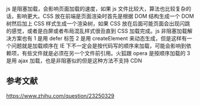 js 是阻塞加载，会影响页面加载的速度，如果 js 文件比较大，算法也比较复杂的话，影响更大。CSS 放在前端是页面渲染时首先是根据 DOM 结构生成一个 DOM 树然后加上 CSS 样式生成一个渲染树，如果 CSS 放在后面可能页面会出现闪跳的感觉，或者是白屏或者布局混乱样式很丑直到 CSS 加载完成。js 非阻塞加载解决方案也有 1 是用 defer 标签 2 是用 createElement 来动态生成，但是这样有一个问题就是加载顺序在 IE 下不一定会是按代码写的顺序来加载，可能会影响到依赖项，有些文件就是必须在另一个文件前引用。火狐跟 opera 是按顺序加载的 3 是用 ajax 加载，也是非阻塞似的但是这种方法不支持 CDN

## 参考文献

https://www.zhihu.com/question/23250329
